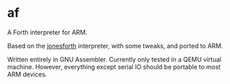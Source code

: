 # af
A Forth interpreter for ARM.

Based on the [jonesforth](http://git.annexia.org/?p=jonesforth.git;a=summary) interpreter, with some tweaks, and ported to ARM.

Written entirely in GNU Assembler. Currently only tested in a QEMU virtual machine. However, everything except serial IO should
be portable to most ARM devices.
